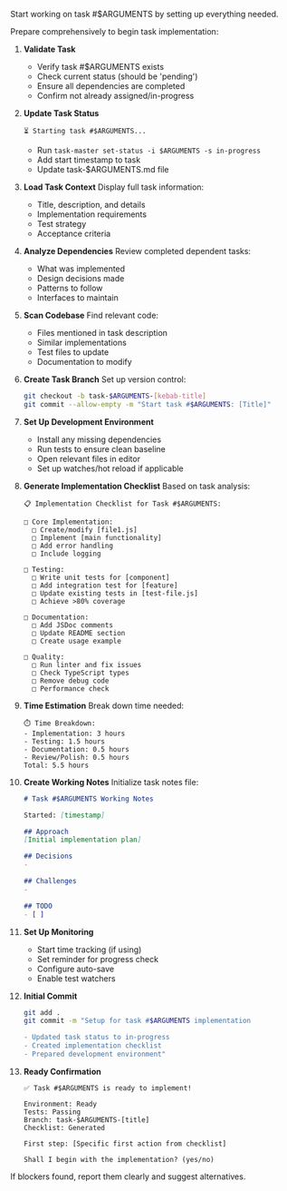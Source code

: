 Start working on task #$ARGUMENTS by setting up everything needed.

Prepare comprehensively to begin task implementation:

1. **Validate Task**
   - Verify task #$ARGUMENTS exists
   - Check current status (should be 'pending')
   - Ensure all dependencies are completed
   - Confirm not already assigned/in-progress

2. **Update Task Status**
   ```
   ⏳ Starting task #$ARGUMENTS...
   ```
   - Run `task-master set-status -i $ARGUMENTS -s in-progress`
   - Add start timestamp to task
   - Update task-$ARGUMENTS.md file

3. **Load Task Context**
   Display full task information:
   - Title, description, and details
   - Implementation requirements
   - Test strategy
   - Acceptance criteria

4. **Analyze Dependencies**
   Review completed dependent tasks:
   - What was implemented
   - Design decisions made
   - Patterns to follow
   - Interfaces to maintain

5. **Scan Codebase**
   Find relevant code:
   - Files mentioned in task description
   - Similar implementations
   - Test files to update
   - Documentation to modify

6. **Create Task Branch**
   Set up version control:
   ```bash
   git checkout -b task-$ARGUMENTS-[kebab-title]
   git commit --allow-empty -m "Start task #$ARGUMENTS: [Title]"
   ```

7. **Set Up Development Environment**
   - Install any missing dependencies
   - Run tests to ensure clean baseline
   - Open relevant files in editor
   - Set up watches/hot reload if applicable

8. **Generate Implementation Checklist**
   Based on task analysis:
   ```
   📋 Implementation Checklist for Task #$ARGUMENTS:
   
   □ Core Implementation:
     □ Create/modify [file1.js]
     □ Implement [main functionality]
     □ Add error handling
     □ Include logging
   
   □ Testing:
     □ Write unit tests for [component]
     □ Add integration test for [feature]
     □ Update existing tests in [test-file.js]
     □ Achieve >80% coverage
   
   □ Documentation:
     □ Add JSDoc comments
     □ Update README section
     □ Create usage example
   
   □ Quality:
     □ Run linter and fix issues
     □ Check TypeScript types
     □ Remove debug code
     □ Performance check
   ```

9. **Time Estimation**
   Break down time needed:
   ```
   ⏱️ Time Breakdown:
   - Implementation: 3 hours
   - Testing: 1.5 hours
   - Documentation: 0.5 hours
   - Review/Polish: 0.5 hours
   Total: 5.5 hours
   ```

10. **Create Working Notes**
    Initialize task notes file:
    ```markdown
    # Task #$ARGUMENTS Working Notes
    
    Started: [timestamp]
    
    ## Approach
    [Initial implementation plan]
    
    ## Decisions
    - 
    
    ## Challenges
    - 
    
    ## TODO
    - [ ] 
    ```

11. **Set Up Monitoring**
    - Start time tracking (if using)
    - Set reminder for progress check
    - Configure auto-save
    - Enable test watchers

12. **Initial Commit**
    ```bash
    git add .
    git commit -m "Setup for task #$ARGUMENTS implementation
    
    - Updated task status to in-progress
    - Created implementation checklist
    - Prepared development environment"
    ```

13. **Ready Confirmation**
    ```
    ✅ Task #$ARGUMENTS is ready to implement!
    
    Environment: Ready
    Tests: Passing
    Branch: task-$ARGUMENTS-[title]
    Checklist: Generated
    
    First step: [Specific first action from checklist]
    
    Shall I begin with the implementation? (yes/no)
    ```

If blockers found, report them clearly and suggest alternatives.
